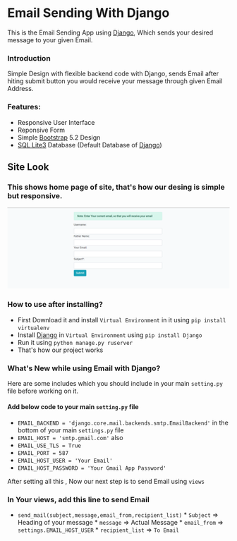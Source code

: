 # Email Sending With Django 

This is the Email Sending App using [Django](https://www.djangoproject.com/), Which sends your desired message to your given Email.

### Introduction

Simple Design with flexible backend code with Django, sends Email after hiting submit button you would receive your message through given Email Address.

### Features:
* Responsive User Interface 
* Reponsive Form
* Simple [Bootstrap](https://getbootstrap.com/docs/5.2/) 5.2 Design
* [SQL Lite3](https://www.sqlite.org/index.html) Database (Default Database of [Django](https://www.djangoproject.com/))

## Site Look

### This shows home page of site, that's how our desing is simple but responsive.
![Image](ScreenShots/homepage.png)


### How to use after installing?

* First Download it and install `Virtual Environment` in it using `pip install virtualenv`
* Install [Django](https://www.djangoproject.com/) in `Virtual Environment` using `pip install Django`
* Run it using `python manage.py ruserver`
* That's how our project works

### What's New while using Email with Django?

Here are some includes which you should include in your main `setting.py` file before working on it.

#### Add below code to your main `setting.py` file

*  `EMAIL_BACKEND = 'django.core.mail.backends.smtp.EmailBackend'` in the bottom of your main `settings.py` file
*  `EMAIL_HOST = 'smtp.gmail.com'` also
* `EMAIL_USE_TLS = True`
* `EMAIL_PORT = 587`
* `EMAIL_HOST_USER = 'Your Email'`
* `EMAIL_HOST_PASSWORD = 'Your Gmail App Password'`

After setting all this , Now our next step is to send Email using `views`

### In Your views, add this line to send Email

* `send_mail(subject,message,email_from,recipient_list)`
        * `Subject`         => Heading of your message
        * `message`         => Actual Message
        * `email_from`      => `settings.EMAIL_HOST_USER` 
        * `recipient_list`  => `To Email`

